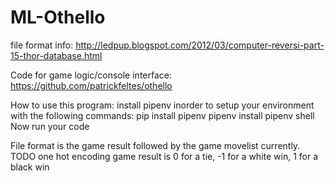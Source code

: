 # ML-Othello

file format info: http://ledpup.blogspot.com/2012/03/computer-reversi-part-15-thor-database.html

Code for game logic/console interface: https://github.com/patrickfeltes/othello

How to use this program:
install pipenv inorder to setup your environment with the following commands:
    pip install pipenv
    pipenv install
    pipenv shell
Now run your code

File format is the game result followed by the game movelist currently. TODO one hot encoding
game result is 0 for a tie, -1 for a white win, 1 for a black win
